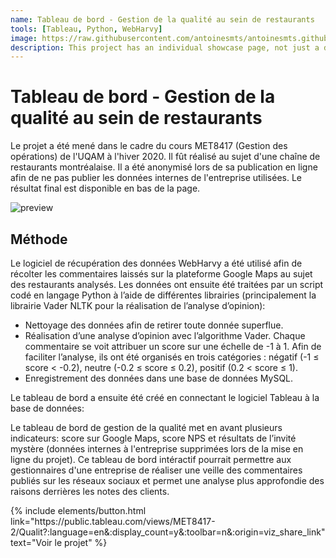 ```yaml
---
name: Tableau de bord - Gestion de la qualité au sein de restaurants
tools: [Tableau, Python, WebHarvy]
image: https://raw.githubusercontent.com/antoinesmts/antoinesmts.github.io/main/_projects/Images/Tableau%20de%20bord%20-%20Gestion%20de%20la%20qualit%C3%A9%20au%20sein%20de%20restaurants.png
description: This project has an individual showcase page, not just a direct link to the project site or repo. Now you have more space to describe your awesome project!
---
```


# Tableau de bord - Gestion de la qualité au sein de restaurants

Le projet a été mené dans le cadre du cours MET8417 (Gestion des opérations) de l'UQAM à l'hiver 2020. Il fût réalisé au sujet d'une chaîne de restaurants montréalaise. Il a été anonymisé lors de sa publication en ligne afin de ne pas publier les données internes de l'entreprise utilisées. Le résultat final est disponible en bas de la page.

![preview](https://raw.githubusercontent.com/antoinesmts/antoinesmts.github.io/main/_projects/Images/Tableau%20de%20bord%20-%20Gestion%20de%20la%20qualit%C3%A9%20au%20sein%20de%20restaurants.png)

## Méthode

Le logiciel de récupération des données WebHarvy a été utilisé afin de récolter les commentaires laissés sur la plateforme Google Maps au sujet des restaurants analysés. Les données ont ensuite été traitées par un script codé en langage Python à l’aide de différentes librairies (principalement la librairie Vader NLTK pour la réalisation de l’analyse d’opinion):

* Nettoyage des données afin de retirer toute donnée superflue.
* Réalisation d’une analyse d’opinion avec l’algorithme Vader. Chaque commentaire se voit attribuer un score sur une échelle de -1 à 1. Afin de faciliter l’analyse, ils ont été organisés en trois catégories : négatif (-1 ≤ score < -0.2), neutre (-0.2 ≤ score ≤ 0.2), positif (0.2 < score ≤ 1).
* Enregistrement des données dans une base de données MySQL.

Le tableau de bord a ensuite été créé en connectant le logiciel Tableau à la base de données:

Le tableau de bord de gestion de la qualité met en avant plusieurs indicateurs: score sur Google Maps, score NPS et résultats de l’invité mystère (données internes à l'entreprise supprimées lors de la mise en ligne du projet). Ce tableau de bord intéractif pourrait permettre aux gestionnaires d'une entreprise de réaliser une veille des commentaires publiés sur les réseaux sociaux et permet une analyse plus approfondie des raisons derrières les notes des clients.

<p class="text-center">
{% include elements/button.html link="https://public.tableau.com/views/MET8417-2/Qualit?:language=en&:display_count=y&:toolbar=n&:origin=viz_share_link" text="Voir le projet" %}
</p>
